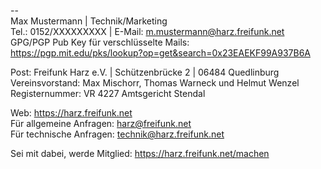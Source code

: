 --  
Max Mustermann | Technik/Marketing  
Tel.: 0152/XXXXXXXXX | E-Mail: m.mustermann@harz.freifunk.net  
GPG/PGP Pub Key für verschlüsselte Mails:  
https://pgp.mit.edu/pks/lookup?op=get&search=0x23EAEKF99A937B6A  

Post: Freifunk Harz e.V. | Schützenbrücke 2 | 06484 Quedlinburg  
Vereinsvorstand: Max Mischorr, Thomas Warneck und Helmut Wenzel   
Registernummer: VR 4227 Amtsgericht Stendal  

Web: https://harz.freifunk.net  
Für allgemeine Anfragen: harz@freifunk.net  
Für technische Anfragen: technik@harz.freifunk.net  
  
Sei mit dabei, werde Mitglied: https://harz.freifunk.net/machen  
